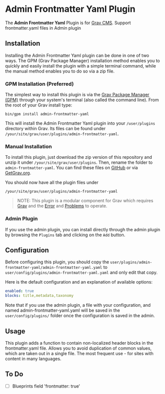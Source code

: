 # Admin Frontmatter Yaml Plugin

The **Admin Frontmatter Yaml** Plugin is for [Grav CMS](http://github.com/getgrav/grav). Support frontmatter.yaml files in Admin plugin

## Installation

Installing the Admin Frontmatter Yaml plugin can be done in one of two ways. The GPM (Grav Package Manager) installation method enables you to quickly and easily install the plugin with a simple terminal command, while the manual method enables you to do so via a zip file.

### GPM Installation (Preferred)

The simplest way to install this plugin is via the [Grav Package Manager (GPM)](http://learn.getgrav.org/advanced/grav-gpm) through your system's terminal (also called the command line).  From the root of your Grav install type:

    bin/gpm install admin-frontmatter-yaml

This will install the Admin Frontmatter Yaml plugin into your `/user/plugins` directory within Grav. Its files can be found under `/your/site/grav/user/plugins/admin-frontmatter-yaml`.

### Manual Installation

To install this plugin, just download the zip version of this repository and unzip it under `/your/site/grav/user/plugins`. Then, rename the folder to `admin-frontmatter-yaml`. You can find these files on [GitHub](https://github.com/igk1972/grav-plugin-admin-frontmatter-yaml) or via [GetGrav.org](http://getgrav.org/downloads/plugins#extras).

You should now have all the plugin files under

    /your/site/grav/user/plugins/admin-frontmatter-yaml

> NOTE: This plugin is a modular component for Grav which requires [Grav](http://github.com/getgrav/grav) and the [Error](https://github.com/getgrav/grav-plugin-error) and [Problems](https://github.com/getgrav/grav-plugin-problems) to operate.

### Admin Plugin

If you use the admin plugin, you can install directly through the admin plugin by browsing the `Plugins` tab and clicking on the `Add` button.

## Configuration

Before configuring this plugin, you should copy the `user/plugins/admin-frontmatter-yaml/admin-frontmatter-yaml.yaml` to `user/config/plugins/admin-frontmatter-yaml.yaml` and only edit that copy.

Here is the default configuration and an explanation of available options:

```yaml
enabled: true
blocks: title,metadata,taxonomy
```

Note that if you use the admin plugin, a file with your configuration, and named admin-frontmatter-yaml.yaml will be saved in the `user/config/plugins/` folder once the configuration is saved in the admin.

## Usage

This plugin adds a function to contain non-localized header blocks in the frontmatter.yaml file.
Allows you to avoid duplication of common values, which are taken out in a single file.
The most frequent use - for sites with content in many languages.

## To Do

- [ ] Blueprints field 'frontmatter: true'
